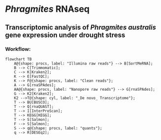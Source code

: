 # _Phragmites_ RNAseq
## Transcriptomic analysis of _Phragmites australis_ gene expression under drought stress

### Workflow:

```mermaid
flowchart TB
    A@{shape: procs, label: "Illumina raw reads"} --> B[SortMeRNA];
    B --> C[Trimmomatic];
    C --> K[Kraken2];
    K --> E[FastQC];
    K --> F@{shape: procs, label: "Clean reads"};
    A --> G[rnaSPAdes];
    AA@{shape: procs, label: "Nanopore raw reads"} --> G[rnaSPAdes];
    G --> K2[Kraken2];
    K2 -->T@{shape: cyl, label: "_De novo_ Transcriptome"};
    T --> BU[BUSCO];
    T --> Q[rnaQUAST];
    T --> I[InterProScan];
    T --> KEGG[KEGG];  
    T --> S[Salmon];
    F --> S[Salmon];
    S --> q@{shape: procs, label: "quants"};
    q --> R[DESEq2];
```
